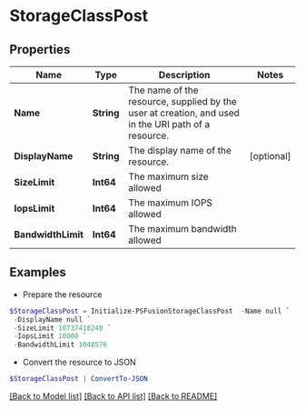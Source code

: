 # StorageClassPost
## Properties

Name | Type | Description | Notes
------------ | ------------- | ------------- | -------------
**Name** | **String** | The name of the resource, supplied by the user at creation, and used in the URI path of a resource. | 
**DisplayName** | **String** | The display name of the resource. | [optional] 
**SizeLimit** | **Int64** | The maximum size allowed | 
**IopsLimit** | **Int64** | The maximum IOPS allowed | 
**BandwidthLimit** | **Int64** | The maximum bandwidth allowed | 

## Examples

- Prepare the resource
```powershell
$StorageClassPost = Initialize-PSFusionStorageClassPost  -Name null `
 -DisplayName null `
 -SizeLimit 10737418240 `
 -IopsLimit 10000 `
 -BandwidthLimit 1048576
```

- Convert the resource to JSON
```powershell
$StorageClassPost | ConvertTo-JSON
```

[[Back to Model list]](../README.md#documentation-for-models) [[Back to API list]](../README.md#documentation-for-api-endpoints) [[Back to README]](../README.md)

